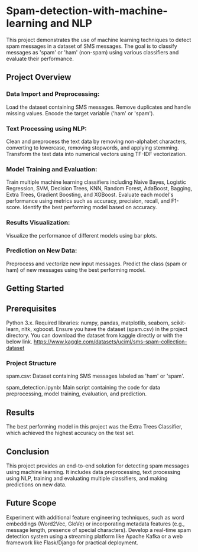 # Spam-detection-with-machine-learning and NLP

This project demonstrates the use of machine learning techniques to detect spam messages in a dataset of SMS messages. The goal is to classify messages as 'spam' or 'ham' (non-spam) using various classifiers and evaluate their performance.

## Project Overview
### Data Import and Preprocessing:

Load the dataset containing SMS messages.
Remove duplicates and handle missing values.
Encode the target variable ('ham' or 'spam').
### Text Processing using NLP:

Clean and preprocess the text data by removing non-alphabet characters, converting to lowercase, removing stopwords, and applying stemming.
Transform the text data into numerical vectors using TF-IDF vectorization.
### Model Training and Evaluation:

Train multiple machine learning classifiers including Naive Bayes, Logistic Regression, SVM, Decision Trees, KNN, Random Forest, AdaBoost, Bagging, Extra Trees, Gradient Boosting, and XGBoost.
Evaluate each model's performance using metrics such as accuracy, precision, recall, and F1-score.
Identify the best performing model based on accuracy.
### Results Visualization:

Visualize the performance of different models using bar plots.
### Prediction on New Data:

Preprocess and vectorize new input messages.
Predict the class (spam or ham) of new messages using the best performing model.

## Getting Started
## Prerequisites

Python 3.x.
Required libraries: numpy, pandas, matplotlib, seaborn, scikit-learn, nltk, xgboost.
Ensure you have the dataset (spam.csv) in the project directory. You can download the dataset from kaggle directly or with the below link.
https://www.kaggle.com/datasets/uciml/sms-spam-collection-dataset

### Project Structure

spam.csv: Dataset containing SMS messages labeled as 'ham' or 'spam'.

spam_detection.ipynb: Main script containing the code for data preprocessing, model training, evaluation, and prediction.

## Results
The best performing model in this project was the Extra Trees Classifier, which achieved the highest accuracy on the test set.

## Conclusion
This project provides an end-to-end solution for detecting spam messages using machine learning. It includes data preprocessing, text processing using NLP, training and evaluating multiple classifiers, and making predictions on new data.

## Future Scope
Experiment with additional feature engineering techniques, such as word embeddings (Word2Vec, GloVe) or incorporating metadata features (e.g., message length, presence of special characters).
Develop a real-time spam detection system using a streaming platform like Apache Kafka or a web framework like Flask/Django for practical deployment.
